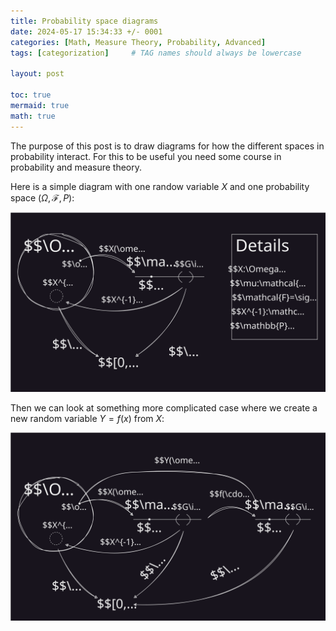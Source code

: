 ```yaml
---
title: Probability space diagrams
date: 2024-05-17 15:34:33 +/- 0001
categories: [Math, Measure Theory, Probability, Advanced]
tags: [categorization]     # TAG names should always be lowercase

layout: post

toc: true
mermaid: true
math: true
---
```


The purpose of this post is to draw diagrams for how the different spaces in probability interact.
For this to be useful you need some course in probability and measure theory.

Here is a simple diagram with one randow variable $X$ and one probability space $(\Omega, \mathcal{F}, P)$:

![Simple diagram](/assets/img/2024-05-17-probability-space-diagrams/diagrams-Simple.svg)

Then we can look at something more complicated case where we create a new random variable $Y=f(x)$ from $X$:

![Composition diagram](/assets/img/2024-05-17-probability-space-diagrams/diagrams-Composition.svg)